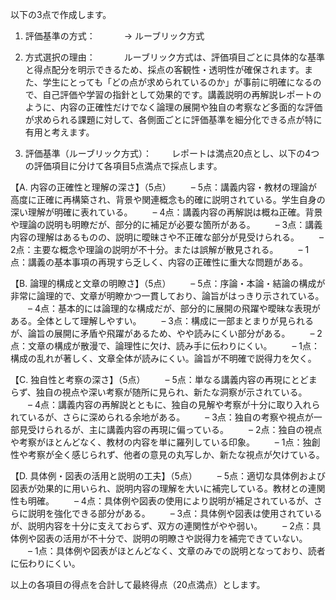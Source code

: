 以下の3点で作成します。

1. 評価基準の方式：　
  → ルーブリック方式

2. 方式選択の理由：　
  ルーブリック方式は、評価項目ごとに具体的な基準と得点配分を明示できるため、採点の客観性・透明性が確保されます。また、学生にとっても「どの点が求められているのか」が事前に明確になるので、自己評価や学習の指針として効果的です。講義説明の再解説レポートのように、内容の正確性だけでなく論理の展開や独自の考察など多面的な評価が求められる課題に対して、各側面ごとに評価基準を細分化できる点が特に有用と考えます。

3. 評価基準（ルーブリック方式）：
  レポートは満点20点とし、以下の4つの評価項目に分けて各項目5点満点で採点します。

【A. 内容の正確性と理解の深さ】（5点）
  – 5点：講義内容・教材の理論が高度に正確に再構築され、背景や関連概念も的確に説明されている。学生自身の深い理解が明確に表れている。
  – 4点：講義内容の再解説は概ね正確。背景や理論の説明も明瞭だが、部分的に補足が必要な箇所がある。
  – 3点：講義内容の理解はあるものの、説明に曖昧さや不正確な部分が見受けられる。
  – 2点：主要な概念や理論の説明が不十分。または誤解が散見される。
  – 1点：講義の基本事項の再現すら乏しく、内容の正確性に重大な問題がある。

【B. 論理的構成と文章の明瞭さ】（5点）
  – 5点：序論・本論・結論の構成が非常に論理的で、文章が明瞭かつ一貫しており、論旨がはっきり示されている。
  – 4点：基本的には論理的な構成だが、部分的に展開の飛躍や曖昧な表現がある。全体として理解しやすい。
  – 3点：構成に一部まとまりが見られるが、論旨の展開に矛盾や飛躍があるため、やや読みにくい部分がある。
  – 2点：文章の構成が散漫で、論理性に欠け、読み手に伝わりにくい。
  – 1点：構成の乱れが著しく、文章全体が読みにくい。論旨が不明確で説得力を欠く。

【C. 独自性と考察の深さ】（5点）
  – 5点：単なる講義内容の再現にとどまらず、独自の視点や深い考察が随所に見られ、新たな洞察が示されている。
  – 4点：講義内容の再解説とともに、独自の見解や考察が十分に取り入れられているが、さらに深められる余地がある。
  – 3点：独自の考察や視点が一部見受けられるが、主に講義内容の再現に偏っている。
  – 2点：独自の視点や考察がほとんどなく、教材の内容を単に羅列している印象。
  – 1点：独創性や考察が全く感じられず、他者の意見の丸写しか、新たな視点が欠けている。

【D. 具体例・図表の活用と説明の工夫】（5点）
  – 5点：適切な具体例および図表が効果的に用いられ、説明内容の理解を大いに補完している。教材との連関性も明確。
  – 4点：具体例や図表の使用により説明が補足されているが、さらに説明を強化できる部分がある。
  – 3点：具体例や図表は使用されているが、説明内容を十分に支えておらず、双方の連関性がやや弱い。
  – 2点：具体例や図表の活用が不十分で、説明の明瞭さや説得力を補完できていない。
  – 1点：具体例や図表がほとんどなく、文章のみでの説明となっており、読者に伝わりにくい。

以上の各項目の得点を合計して最終得点（20点満点）とします。